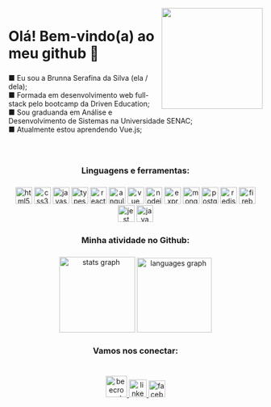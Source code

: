 <br clear="both">

<img align="right" height="200" src="https://camo.githubusercontent.com/92396247cce516278919b3fc74f9af3b2e965319e17975627680c446e7f1d013/68747470733a2f2f70726f322d6261722d73332d63646e2d6366352e6d79706f7274666f6c696f2e636f6d2f31376134376439653866343732376365356633653438383035623264386562322f36376362316134362d316430632d343566652d616233662d3532306534383032623162385f7277635f3078377838303078363236783830302e6769663f683d3365663338643262636563653736323033343535323538653064353835666539"  />

###

<h1 align="left">Olá! Bem-vindo(a) ao meu github 👋</h1>

###

<p align="left">■ Eu sou a Brunna Serafina da Silva (ela / dela);<br>■ Formada em desenvolvimento web full-stack pelo bootcamp da Driven Education;<br>■ Sou graduanda em Análise e Desenvolvimento de Sistemas na Universidade SENAC;<br>■ Atualmente estou aprendendo Vue.js;</p>

###

<br clear="both">

<h3 align="center">Linguagens e ferramentas:</h3>

###

<div align="center">
  <img src="https://img.shields.io/badge/HTML5-E34F26?style=for-the-badge&logo=html5&logoColor=white" height="33"  alt="html5 logo"  />
  <img src="https://img.shields.io/badge/CSS3-1572B6?style=for-the-badge&logo=css3&logoColor=white" height="33" alt="css3 logo"  />
  <img src="https://img.shields.io/badge/JavaScript-323330?style=for-the-badge&logo=javascript&logoColor=F7DF1E" height="33" alt="javascript logo"  />
  <img src="https://img.shields.io/badge/TypeScript-007ACC?style=for-the-badge&logo=typescript&logoColor=white" height="33" alt="typescript logo"  />
  <img src="https://img.shields.io/badge/React-20232A?style=for-the-badge&logo=react&logoColor=61DAFB" height="33" alt="react logo"  />
  <img src="https://img.shields.io/badge/angular-%23DD0031.svg?style=for-the-badge&logo=angular&logoColor=white" height="33" alt="angular logo" />
  <img src="https://img.shields.io/badge/Vue%20js-35495E?style=for-the-badge&logo=vuedotjs&logoColor=4FC08D" height="33" alt="vue logo"  />
  <img src="https://img.shields.io/badge/Node.js-339933?style=for-the-badge&logo=nodedotjs&logoColor=white" height="33" alt="nodejs logo"  />
  <img src="https://img.shields.io/badge/Express.js-000000?style=for-the-badge&logo=express&logoColor=white" height="33" alt="express logo"  />
  <img src="https://img.shields.io/badge/MongoDB-4EA94B?style=for-the-badge&logo=mongodb&logoColor=white" height="33" alt="mongodb logo"  />
  <img src="https://img.shields.io/badge/PostgreSQL-316192?style=for-the-badge&logo=postgresql&logoColor=white" height="33" alt="postgresql logo"  />
  <img src="https://img.shields.io/badge/redis-%23DD0031.svg?&style=for-the-badge&logo=redis&logoColor=white" height="33" alt="redis logo"  />
  <img src="https://img.shields.io/badge/firebase-ffca28?style=for-the-badge&logo=firebase&logoColor=black" height="33" alt="firebase logo"  />
  <img src="https://img.shields.io/badge/Jest-C21325?style=for-the-badge&logo=jest&logoColor=white" height="33" alt="jest logo"  />
  <img src="https://cdn.icon-icons.com/icons2/2530/PNG/512/java_button_icon_151928.png" height="33" alt="java logo"  />

  <div align="left">
</div>

###

</div>

###

<h3 align="center">Minha atividade no Github:</h3>

###

<div align="center">
  <img src="https://github-readme-stats-sigma-five.vercel.app/api?hide_title=false&hide_rank=false&show_icons=true&include_all_commits=true&count_private=true&disable_animations=false&theme=radical&locale=pt-br&hide_border=false&username=brunnaserafina" height="150" alt="stats graph"  />
  <img src="https://github-readme-stats-sigma-five.vercel.app/api/top-langs?locale=pt-br&hide_title=false&layout=compact&card_width=320&langs_count=5&theme=radical&hide_border=false&username=brunnaserafina" height="148" alt="languages graph"  />
</div>

###

<h3 align="center">Vamos nos conectar:</h3>

###

<br clear="both">



<div align="center">

  <a href="https://www.beecrowd.com.br/judge/pt/profile/847319" target="_blank">
    <img src="https://camo.githubusercontent.com/b21d347661a71f44bb85cb2b136935a8ebe9ccb82ad898022d75e9a6a833ca86/68747470733a2f2f7777772e62656563726f77642e636f6d2e62722f6a756467652f66617669636f6e2e69636f3f31363335303937303336" height="42" alt="beecrowd logo"  />
  </a>

  <a href="https://www.linkedin.com/in/brunna-serafina" target="_blank">
    <img src="https://upload.wikimedia.org/wikipedia/commons/thumb/c/ca/LinkedIn_logo_initials.png/640px-LinkedIn_logo_initials.png" height="35" alt="linkedin logo"  />
  </a>
  
  <a href="mailto:brunnaserafina@gmail.com" target="_blank">
    <img src="https://upload.wikimedia.org/wikipedia/commons/thumb/0/0b/Logo_Gmail_%282015-2020%29.svg/2560px-Logo_Gmail_%282015-2020%29.svg.png" height="33" alt="facebook logo"  />
  </a>
  
</div>

###
